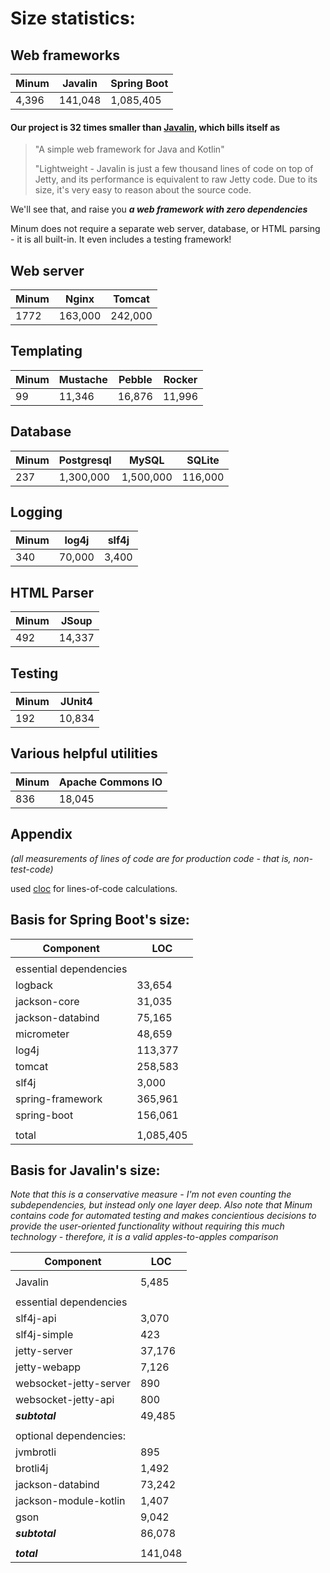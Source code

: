Size statistics: 
===============

Web frameworks
--------------

| Minum | Javalin | Spring Boot |
|-------|---------|-------------|
| 4,396 | 141,048 | 1,085,405   |


#### Our project is 32 times smaller than [Javalin](https://javalin.io/), which bills itself as

>"A simple web framework for Java and Kotlin"
> 
>"Lightweight - Javalin is just a few thousand lines of code on top of Jetty, and its 
> performance is equivalent to raw Jetty code. Due to its size, it's very easy to 
> reason about the source code.

We'll see that, and raise you ***a web framework with zero dependencies***

Minum does not require a separate web server, database, or HTML parsing - it is
all built-in.  It even includes a testing framework!


Web server
----------

| Minum | Nginx   | Tomcat  |
|-------|---------|---------|
| 1772  | 163,000 | 242,000 |

Templating
----------

| Minum | Mustache | Pebble | Rocker |
|-------|----------|--------|--------|
| 99    | 11,346   | 16,876 | 11,996 |


Database
--------

| Minum | Postgresql | MySQL     | SQLite  |
|-------|------------|-----------|---------|
| 237   | 1,300,000  | 1,500,000 | 116,000 |


Logging
-------

| Minum | log4j  | slf4j |
|-------|--------|-------|
| 340   | 70,000 | 3,400 |


HTML Parser
-----------

| Minum | JSoup  |
|-------|--------|
| 492   | 14,337 |


Testing
-------

| Minum | JUnit4 |
|-------|--------|
| 192   | 10,834 |


Various helpful utilities
-------------------------

| Minum | Apache Commons IO |
|-------|-------------------|
| 836   | 18,045            |

Appendix
--------


_(all measurements of lines of code are for production code - that is, non-test-code)_

used [cloc](https://github.com/AlDanial/cloc/) for lines-of-code calculations.

Basis for Spring Boot's size:
-----------------------------

| Component              | LOC       |
|------------------------|-----------|
|                        |           |
| essential dependencies |           |
| logback                | 33,654    |
| jackson-core           | 31,035    |
| jackson-databind       | 75,165    |
| micrometer             | 48,659    |
| 	log4j                 | 113,377   |
| tomcat                 | 258,583   |
| 	slf4j                 | 3,000     |
| 	spring-framework      | 365,961   |
| 	spring-boot           | 156,061   |
| 	                      |           |
| 	total                 | 1,085,405 |


Basis for Javalin's size:
-------------------------

_Note that this is a conservative measure - I'm not even counting the subdependencies, but
instead only one layer deep.  Also note that Minum contains code for automated testing and 
makes concientious decisions to provide the user-oriented functionality without requiring this
much technology - therefore, it is a valid apples-to-apples comparison_

| Component               | LOC     |
|-------------------------|---------|
|                         |         |
| Javalin                 | 5,485   |
|                         |         |
| essential dependencies  |         |
| slf4j-api               | 3,070   |
| slf4j-simple            | 423     |
| jetty-server            | 37,176  |
| jetty-webapp            | 7,126   |
| websocket-jetty-server  | 890     |
| websocket-jetty-api     | 800     |
| ***subtotal***          | 49,485  |
|                         |         |
| optional dependencies:  |         |
| jvmbrotli               | 895     |
| brotli4j                | 1,492   |
| jackson-databind        | 73,242  |
| jackson-module-kotlin   | 1,407   |
| gson                    | 9,042   |
| ***subtotal***          | 86,078  |
|                         |         |
| ***total***             | 141,048 |
